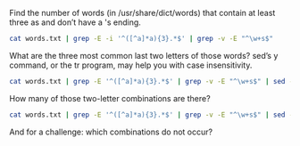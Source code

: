 Find the number of words (in /usr/share/dict/words) that contain at least three as and don’t have a 's ending.

```sh 
cat words.txt | grep -E -i '^([^a]*a){3}.*$' | grep -v -E "^\w+s$"
```


What are the three most common last two letters of those words? sed’s y command, or the tr program, may help you with case insensitivity.

```sh 
cat words.txt | grep -E '^([^a]*a){3}.*$' | grep -v -E "^\w+s$" | sed -E "s/.*([a-z]{2})$/\1/" | sort | uniq -c | sort -k1,1 | tail -n3
```


How many of those two-letter combinations are there?

```sh 
cat words.txt | grep -E '^([^a]*a){3}.*$' | grep -v -E "^\w+s$" | sed -E "s/.*([a-z]{2})$/\1/" | sort | uniq -c | wc -l
```

And for a challenge: which combinations do not occur?

